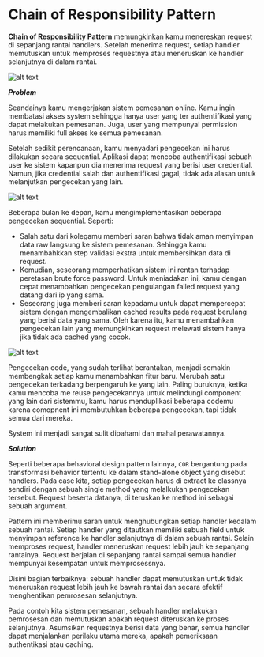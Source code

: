 # Chain of Responsibility Pattern

**Chain of Responsibility Pattern** memungkinkan kamu menereskan request di sepanjang rantai handlers. Setelah menerima request, setiap handler memutuskan untuk memproses requestnya atau meneruskan ke handler selanjutnya di dalam rantai. 

![alt text](https://refactoring.guru/images/patterns/content/chain-of-responsibility/chain-of-responsibility-2x.png)

_**Problem**_

Seandainya kamu mengerjakan sistem pemesanan online. Kamu ingin membatasi akses system sehingga hanya user yang ter authentifikasi yang dapat melakukan pemesanan. Juga, user yang mempunyai permission harus memiliki full akses ke semua pemesanan.

Setelah sedikit perencanaan, kamu menyadari pengecekan ini harus dilakukan secara sequential. Aplikasi dapat mencoba authentifikasi sebuah user ke sistem kapanpun dia menerima request yang berisi user credential. Namun, jika credential salah dan authentifikasi gagal, tidak ada alasan untuk melanjutkan pengecekan yang lain.

![alt text](https://refactoring.guru/images/patterns/diagrams/chain-of-responsibility/problem1-en-2x.png)

Beberapa bulan ke depan, kamu mengimplementasikan beberapa pengecekan sequential. Seperti:

- Salah satu dari kolegamu memberi saran bahwa tidak aman menyimpan data raw langsung ke sistem pemesanan. Sehingga kamu menambahkkan step validasi ekstra untuk membersihkan data di request.
- Kemudian, seseorang memperhatikan sistem ini rentan terhadap peretasan brute force password. Untuk meniadakan ini, kamu dengan cepat menambahkan pengecekan pengulangan failed request yang datang dari ip yang sama.
- Seseorang juga memberi saran kepadamu untuk dapat mempercepat sistem dengan mengembalikan cached results pada request berulang yang berisi data yang sama. Oleh karena itu, kamu menambahkan pengecekan lain yang memungkinkan request melewati sistem hanya jika tidak ada cached yang cocok.

![alt text](https://refactoring.guru/images/patterns/diagrams/chain-of-responsibility/problem2-en-2x.png)

Pengecekan code, yang sudah terlihat berantakan, menjadi semakin membengkak setiap kamu menambahkan fitur baru. Merubah satu pengecekan terkadang berpengaruh ke yang lain. Paling buruknya, ketika kamu mencoba me reuse pengecekannya untuk melindungi component yang lain dari sistemmu, kamu harus menduplikasi beberapa codemu karena comopnent ini membutuhkan beberapa pengecekan, tapi tidak semua dari mereka.

System ini menjadi sangat sulit dipahami dan mahal perawatannya.

_**Solution**_

Seperti beberapa behavioral design pattern lainnya, `COR` bergantung pada transformasi behavior tertentu ke dalam stand-alone object yang disebut handlers. Pada case kita, setiap pengecekan harus di extract ke classnya sendiri dengan sebuah single method yang melalkukan pengecekan tersebut. Request beserta datanya, di teruskan ke method ini sebagai sebuah argument.

Pattern ini memberimu saran untuk menghubungkan setiap handler kedalam sebuah rantai. Setiap handler yang ditautkan memiliki sebuah field untuk menyimpan reference ke handler selanjutnya di dalam sebuah rantai. Selain memproses request, handler meneruskan request lebih jauh ke sepanjang rantainya. Request berjalan di sepanjang rantai sampai semua handler mempunyai kesempatan untuk memprosessnya.

Disini bagian terbaiknya: sebuah handler dapat memutuskan untuk tidak meneruskan request lebih jauh ke bawah rantai dan secara efektif menghentikan pemrosesan selanjutnya.

Pada contoh kita sistem pemesanan, sebuah handler melakukan pemrosesan dan memutuskan apakah request diteruskan ke proses selanjutnya. Asumsikan requestnya berisi data yang benar, semua handler dapat menjalankan perilaku utama mereka, apakah pemeriksaan authentikasi atau caching.

